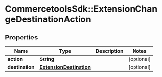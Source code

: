 # CommercetoolsSdk::ExtensionChangeDestinationAction

## Properties
Name | Type | Description | Notes
------------ | ------------- | ------------- | -------------
**action** | **String** |  | [optional] 
**destination** | [**ExtensionDestination**](ExtensionDestination.md) |  | [optional] 

